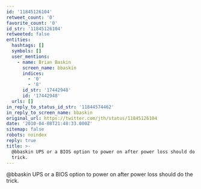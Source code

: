 ```yaml
---
id: '11845126104'
retweet_count: '0'
favorite_count: '0'
id_str: '11845126104'
retweeted: false
entities:
  hashtags: []
  symbols: []
  user_mentions:
    - name: Brian Baskin
      screen_name: bbaskin
      indices:
        - '0'
        - '8'
      id_str: '17442948'
      id: '17442948'
  urls: []
in_reply_to_status_id_str: '11844574462'
in_reply_to_screen_name: bbaskin
original_url: https://twitter.com/jth/status/11845126104
date: '2010-04-08T21:48:33.000Z'
sitemap: false
robots: noindex
reply: true
title: >-
  @bbaskin UPS or a BIOS option to power on after power loss should do the
  trick.
---
```


@bbaskin UPS or a BIOS option to power on after power loss should do the trick.